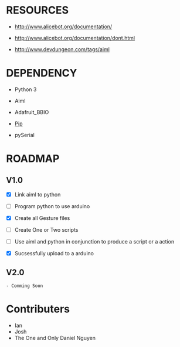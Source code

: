 # RESOURCES
 
  - http://www.alicebot.org/documentation/
 
  - http://www.alicebot.org/documentation/dont.html
  
  - http://www.devdungeon.com/tags/aiml
  
# DEPENDENCY
 
  - Python 3
  
  - Aiml
  
  - Adafruit_BBIO
  
  - [Pip](https://bootstrap.pypa.io/get-pip.py)

  - pySerial  

# ROADMAP


  ## V1.0
    
   - [x] Link aiml to python
    
   - [ ] Program python to use arduino
    
   - [x] Create all Gesture files
    
   - [ ] Create One or Two scripts
    
   - [ ] Use aiml and python in conjunction to produce a script or a action
    
   - [x] Sucsessfully upload to a arduino
  

  ## V2.0
  
    - Comming Soon

# Contributers

  - Ian
  - Josh
  - The One and Only Daniel Nguyen

